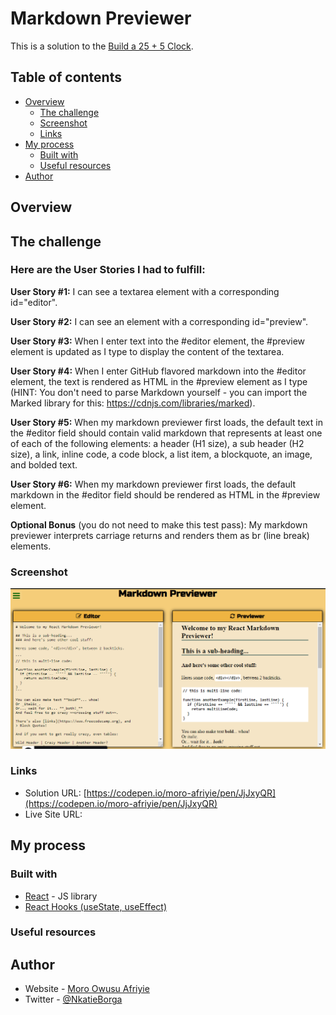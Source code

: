 # Markdown Previewer

This is a solution to the [Build a 25 + 5 Clock](https://www.freecodecamp.org/learn/front-end-development-libraries/front-end-development-libraries-projects/build-a-25--5-clock).

## Table of contents

- [Overview](#overview)
  - [The challenge](#the-challenge)
  - [Screenshot](#screenshot)
  - [Links](#links)
- [My process](#my-process)
  - [Built with](#built-with)
  <!-- - [What I learned](#what-i-learned)
  - [Continued development](#continued-development) -->
  - [Useful resources](#useful-resources)
- [Author](#author)

## Overview

## The challenge

### Here are the User Stories I had to fulfill:

**User Story #1:** I can see a textarea element with a corresponding id="editor".

**User Story #2:** I can see an element with a corresponding id="preview".

**User Story #3:** When I enter text into the #editor element, the #preview element is updated as I type to display the content of the textarea.

**User Story #4:** When I enter GitHub flavored markdown into the #editor element, the text is rendered as HTML in the #preview element as I type (HINT: You don't need to parse Markdown yourself - you can import the Marked library for this: https://cdnjs.com/libraries/marked).

**User Story #5:** When my markdown previewer first loads, the default text in the #editor field should contain valid markdown that represents at least one of each of the following elements: a header (H1 size), a sub header (H2 size), a link, inline code, a code block, a list item, a blockquote, an image, and bolded text.

**User Story #6:** When my markdown previewer first loads, the default markdown in the #editor field should be rendered as HTML in the #preview element.

**Optional Bonus** (you do not need to make this test pass): My markdown previewer interprets carriage returns and renders them as br (line break) elements.

### Screenshot

![](https://github.com/Moro-Afriyie/FreeCodeCamp-Front-End-Development-Libraries-Projects-REACT-/blob/main/markdown-previewer/src/Markdown-Previewer.png)

### Links

- Solution URL: [https://codepen.io/moro-afriyie/pen/JjJxyQR](https://codepen.io/moro-afriyie/pen/JjJxyQR)
- Live Site URL: []()

## My process

### Built with

- [React](https://reactjs.org/) - JS library
- [React Hooks (useState, useEffect)](https://reactjs.org/docs/hooks-intro.html)

### Useful resources

<!-- - [React With TypeScript Best Practices](https://www.sitepoint.com/react-with-typescript-best-practices/) - This is an amazing article which helped me finally understand using react and typeScript. I'd recommend it to anyone still learning this concept.
- [React with TypeScript cheatsheet](https://github.com/typescript-cheatsheets/react) - This helped me for using react and typescript. I really liked this pattern and will use it going forward. -->

## Author

- Website - [Moro Owusu Afriyie]()
- Twitter - [@NkatieBorga](https://twitter.com/NkatieBorga)
